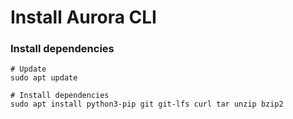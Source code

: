 # Install Aurora CLI

### Install dependencies

```shell
# Update
sudo apt update

# Install dependencies
sudo apt install python3-pip git git-lfs curl tar unzip bzip2
```
